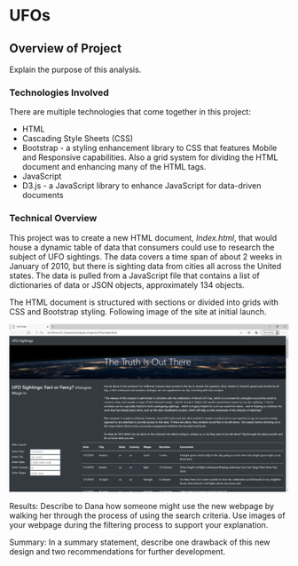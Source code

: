 # UFOs
## Overview of Project 
Explain the purpose of this analysis.
### Technologies Involved
There are multiple technologies that come together in this project:
* HTML
* Cascading Style Sheets (CSS)
* Bootstrap - a styling enhancement library to CSS that features Mobile and Responsive capabilities.  Also a grid system for dividing the HTML document and enhancing many of the HTML tags.
* JavaScript
* D3.js - a JavaScript library to enhance JavaScript for data-driven documents

### Technical Overview
This project was to create a new HTML document, *Index.html*,  that would house a dynamic table of data that consumers could use to research the subject of UFO sightings.  The data covers a time span of about 2 weeks in January of 2010, but there is sighting data from cities all across the United states.  The data is pulled from a JavaScript file that contains a list of dictionaries of data or JSON objects, approximately 134 objects.

The HTML document is structured with sections or divided into grids with CSS and Bootstrap styling.  Following image of the site at initial launch.

![web page](/Resources/web_page.png)


Results: Describe to Dana how someone might use the new webpage by walking her through the process of using the search criteria. Use images of your webpage during the filtering process to support your explanation.

Summary: In a summary statement, describe one drawback of this new design and two recommendations for further development.